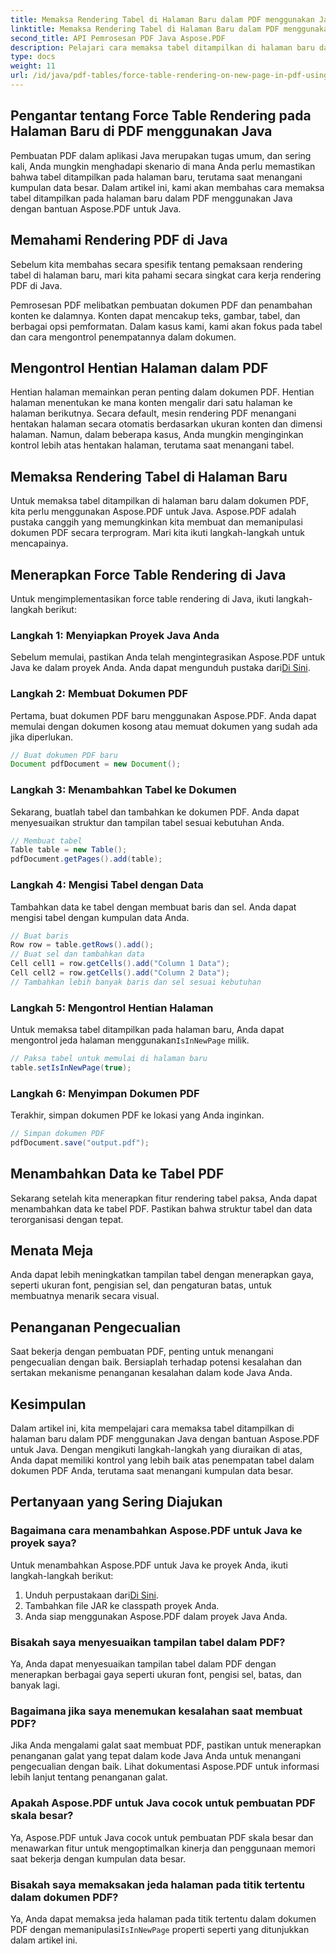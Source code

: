 ```yaml
---
title: Memaksa Rendering Tabel di Halaman Baru dalam PDF menggunakan Java
linktitle: Memaksa Rendering Tabel di Halaman Baru dalam PDF menggunakan Java
second_title: API Pemrosesan PDF Java Aspose.PDF
description: Pelajari cara memaksa tabel ditampilkan di halaman baru dalam PDF menggunakan Java dengan Aspose.PDF. Panduan langkah demi langkah ini mencakup kode sumber dan kiat ahli untuk pemformatan dokumen PDF yang tepat.
type: docs
weight: 11
url: /id/java/pdf-tables/force-table-rendering-on-new-page-in-pdf-using-java/
---
```


## Pengantar tentang Force Table Rendering pada Halaman Baru di PDF menggunakan Java

Pembuatan PDF dalam aplikasi Java merupakan tugas umum, dan sering kali, Anda mungkin menghadapi skenario di mana Anda perlu memastikan bahwa tabel ditampilkan pada halaman baru, terutama saat menangani kumpulan data besar. Dalam artikel ini, kami akan membahas cara memaksa tabel ditampilkan pada halaman baru dalam PDF menggunakan Java dengan bantuan Aspose.PDF untuk Java.

## Memahami Rendering PDF di Java

Sebelum kita membahas secara spesifik tentang pemaksaan rendering tabel di halaman baru, mari kita pahami secara singkat cara kerja rendering PDF di Java.

Pemrosesan PDF melibatkan pembuatan dokumen PDF dan penambahan konten ke dalamnya. Konten dapat mencakup teks, gambar, tabel, dan berbagai opsi pemformatan. Dalam kasus kami, kami akan fokus pada tabel dan cara mengontrol penempatannya dalam dokumen.

## Mengontrol Hentian Halaman dalam PDF

Hentian halaman memainkan peran penting dalam dokumen PDF. Hentian halaman menentukan ke mana konten mengalir dari satu halaman ke halaman berikutnya. Secara default, mesin rendering PDF menangani hentakan halaman secara otomatis berdasarkan ukuran konten dan dimensi halaman. Namun, dalam beberapa kasus, Anda mungkin menginginkan kontrol lebih atas hentakan halaman, terutama saat menangani tabel.

## Memaksa Rendering Tabel di Halaman Baru

Untuk memaksa tabel ditampilkan di halaman baru dalam dokumen PDF, kita perlu menggunakan Aspose.PDF untuk Java. Aspose.PDF adalah pustaka canggih yang memungkinkan kita membuat dan memanipulasi dokumen PDF secara terprogram. Mari kita ikuti langkah-langkah untuk mencapainya.

## Menerapkan Force Table Rendering di Java

Untuk mengimplementasikan force table rendering di Java, ikuti langkah-langkah berikut:

### Langkah 1: Menyiapkan Proyek Java Anda

 Sebelum memulai, pastikan Anda telah mengintegrasikan Aspose.PDF untuk Java ke dalam proyek Anda. Anda dapat mengunduh pustaka dari[Di Sini](https://releases.aspose.com/pdf/java/).

### Langkah 2: Membuat Dokumen PDF

Pertama, buat dokumen PDF baru menggunakan Aspose.PDF. Anda dapat memulai dengan dokumen kosong atau memuat dokumen yang sudah ada jika diperlukan.

```java
// Buat dokumen PDF baru
Document pdfDocument = new Document();
```

### Langkah 3: Menambahkan Tabel ke Dokumen

Sekarang, buatlah tabel dan tambahkan ke dokumen PDF. Anda dapat menyesuaikan struktur dan tampilan tabel sesuai kebutuhan Anda.

```java
// Membuat tabel
Table table = new Table();
pdfDocument.getPages().add(table);
```

### Langkah 4: Mengisi Tabel dengan Data

Tambahkan data ke tabel dengan membuat baris dan sel. Anda dapat mengisi tabel dengan kumpulan data Anda.

```java
// Buat baris
Row row = table.getRows().add();
// Buat sel dan tambahkan data
Cell cell1 = row.getCells().add("Column 1 Data");
Cell cell2 = row.getCells().add("Column 2 Data");
// Tambahkan lebih banyak baris dan sel sesuai kebutuhan
```

### Langkah 5: Mengontrol Hentian Halaman

 Untuk memaksa tabel ditampilkan pada halaman baru, Anda dapat mengontrol jeda halaman menggunakan`IsInNewPage` milik.

```java
// Paksa tabel untuk memulai di halaman baru
table.setIsInNewPage(true);
```

### Langkah 6: Menyimpan Dokumen PDF

Terakhir, simpan dokumen PDF ke lokasi yang Anda inginkan.

```java
// Simpan dokumen PDF
pdfDocument.save("output.pdf");
```

## Menambahkan Data ke Tabel PDF

Sekarang setelah kita menerapkan fitur rendering tabel paksa, Anda dapat menambahkan data ke tabel PDF. Pastikan bahwa struktur tabel dan data terorganisasi dengan tepat.

## Menata Meja

Anda dapat lebih meningkatkan tampilan tabel dengan menerapkan gaya, seperti ukuran font, pengisian sel, dan pengaturan batas, untuk membuatnya menarik secara visual.

## Penanganan Pengecualian

Saat bekerja dengan pembuatan PDF, penting untuk menangani pengecualian dengan baik. Bersiaplah terhadap potensi kesalahan dan sertakan mekanisme penanganan kesalahan dalam kode Java Anda.

## Kesimpulan

Dalam artikel ini, kita mempelajari cara memaksa tabel ditampilkan di halaman baru dalam PDF menggunakan Java dengan bantuan Aspose.PDF untuk Java. Dengan mengikuti langkah-langkah yang diuraikan di atas, Anda dapat memiliki kontrol yang lebih baik atas penempatan tabel dalam dokumen PDF Anda, terutama saat menangani kumpulan data besar.

## Pertanyaan yang Sering Diajukan

### Bagaimana cara menambahkan Aspose.PDF untuk Java ke proyek saya?

Untuk menambahkan Aspose.PDF untuk Java ke proyek Anda, ikuti langkah-langkah berikut:
1.  Unduh perpustakaan dari[Di Sini](https://releases.aspose.com/pdf/java/).
2. Tambahkan file JAR ke classpath proyek Anda.
3. Anda siap menggunakan Aspose.PDF dalam proyek Java Anda.

### Bisakah saya menyesuaikan tampilan tabel dalam PDF?

Ya, Anda dapat menyesuaikan tampilan tabel dalam PDF dengan menerapkan berbagai gaya seperti ukuran font, pengisi sel, batas, dan banyak lagi.

### Bagaimana jika saya menemukan kesalahan saat membuat PDF?

Jika Anda mengalami galat saat membuat PDF, pastikan untuk menerapkan penanganan galat yang tepat dalam kode Java Anda untuk menangani pengecualian dengan baik. Lihat dokumentasi Aspose.PDF untuk informasi lebih lanjut tentang penanganan galat.

### Apakah Aspose.PDF untuk Java cocok untuk pembuatan PDF skala besar?

Ya, Aspose.PDF untuk Java cocok untuk pembuatan PDF skala besar dan menawarkan fitur untuk mengoptimalkan kinerja dan penggunaan memori saat bekerja dengan kumpulan data besar.

### Bisakah saya memaksakan jeda halaman pada titik tertentu dalam dokumen PDF?

 Ya, Anda dapat memaksa jeda halaman pada titik tertentu dalam dokumen PDF dengan memanipulasi`IsInNewPage` properti seperti yang ditunjukkan dalam artikel ini.